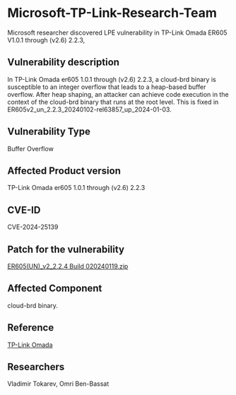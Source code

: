 # Microsoft-TP-Link-Research-Team
Microsoft researcher discovered LPE vulnerability in TP-Link Omada ER605 V1.0.1 through (v2.6) 2.2.3, 


## Vulnerability description
In TP-Link Omada er605 1.0.1 through (v2.6) 2.2.3, a cloud-brd binary is susceptible to an integer overflow that leads to a heap-based 
buffer overflow. After heap shaping, an attacker can achieve code 
execution in the context of the cloud-brd binary that runs at the root 
level. This is fixed in ER605v2_un_2.2.3_20240102-rel63857_up_2024-01-03. 

## Vulnerability Type
Buffer Overflow 

## Affected Product version
TP-Link Omada er605 1.0.1 through (v2.6) 2.2.3 

## CVE-ID
CVE-2024-25139

## Patch for the vulnerability
[ER605(UN)_v2_2.2.4 Build 020240119.zip](https://static.tp-link.com/upload/firmware/2024/202401/20240124/ER605(UN)_v2_2.2.4%20Build%2020240119.zip)

## Affected Component
cloud-brd binary. 

## Reference
[TP-Link Omada](https://www.tp-link.com/us/omada-sdn/)

## Researchers
Vladimir Tokarev, Omri Ben-Bassat 
